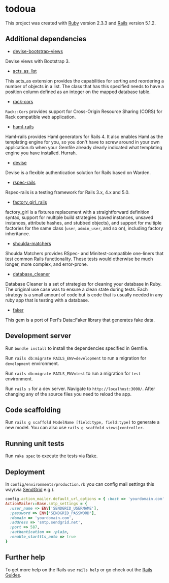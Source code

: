 # todoua

This project was created with [Ruby](https://www.ruby-lang.org) version 2.3.3 and [Rails](http://rubyonrails.org) version 5.1.2.

## Additional dependencies

  * [devise-bootstrap-views](https://github.com/hisea/devise-bootstrap-views)
  
  Devise views with Bootstrap 3.
  * [acts_as_list](https://github.com/swanandp/acts_as_list)
  
  This acts_as extension provides the capabilities for sorting and reordering a number of objects in a list. The class that has this specified needs to have a position column defined as an integer on the mapped database table.
  * [rack-cors](https://github.com/cyu/rack-cors)
  
  `Rack::Cors` provides support for Cross-Origin Resource Sharing (CORS) for Rack compatible web application.
  * [haml-rails](https://github.com/indirect/haml-rails)
  
  Haml-rails provides Haml generators for Rails 4. It also enables Haml as the templating engine for you, so you don't have to screw around in your own application.rb when your Gemfile already clearly indicated what templating engine you have installed. Hurrah.
  
  * [devise](https://github.com/plataformatec/devise)
  
  Devise is a flexible authentication solution for Rails based on Warden.
 
  * [rspec-rails](https://github.com/rspec/rspec-rails)
  
  Rspec-rails is a testing framework for Rails 3.x, 4.x and 5.0.
  
  * [factory_girl_rails](https://github.com/thoughtbot/factory_girl_rails)
  
  factory_girl is a fixtures replacement with a straightforward definition syntax, support for multiple build strategies (saved instances, unsaved instances, attribute hashes, and stubbed objects), and support for multiple factories for the same class (`user`, `admin_user`, and so on), including factory inheritance.
  
  * [shoulda-matchers](https://github.com/thoughtbot/shoulda-matchers)
  
  Shoulda Matchers provides RSpec- and Minitest-compatible one-liners that test common Rails functionality. These tests would otherwise be much longer, more complex, and error-prone.
  
  * [database_cleaner](https://github.com/DatabaseCleaner/database_cleaner)
  
  Database Cleaner is a set of strategies for cleaning your database in Ruby. The original use case was to ensure a clean state during tests. Each strategy is a small amount of code but is code that is usually needed in any ruby app that is testing with a database.
  
  * [faker](https://github.com/stympy/faker)
  
  This gem is a port of Perl's Data::Faker library that generates fake data.

## Development server

Run `bundle install` to install the dependencies specified in Gemfile.

Run `rails db:migrate RAILS_ENV=development` to run a migration for `development` environment.

Run `rails db:migrate RAILS_ENV=test` to run a migration for `test` environment.

Run `rails s` for a dev server. Navigate to `http://localhost:3000/`. After changing any of the source files you need to reload the app.

## Code scaffolding

Run `rails g scaffold ModelName [field:type, field:type]` to generate a new model. You can also use `rails g scaffold views|controller`.

## Running unit tests

Run `rake spec` to execute the tests via [Rake](https://github.com/ruby/rake).

## Deployment

In `config/environments/production.rb` you can config mail settings this way(via [SendGrid](https://sendgrid.com) e.g.).

```ruby
config.action_mailer.default_url_options = { :host => 'yourdomain.com' }
ActionMailer::Base.smtp_settings = {
  :user_name => ENV['SENDGRID_USERNAME'],
  :password => ENV['SENDGRID_PASSWORD'],
  :domain => 'yourdomain.com',
  :address => 'smtp.sendgrid.net',
  :port => 587,
  :authentication => :plain,
  :enable_starttls_auto => true
}
```

## Further help

To get more help on the Rails use `rails help` or go check out the [Rails Guides](http://guides.rubyonrails.org).
